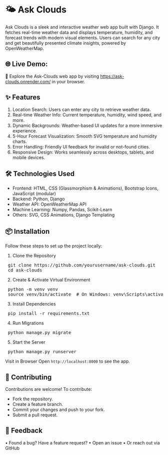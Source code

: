 # 🌤️ Ask Clouds
Ask Clouds is a sleek and interactive weather web app built with Django. It fetches real-time weather data and displays temperature, humidity, and forecast trends with modern visual elements. Users can search for any city and get beautifully presented climate insights, powered by OpenWeatherMap.

## 🌐 Live Demo:
🔗 Explore the Ask-Clouds web app by visiting https://ask-clouds.onrender.com/ in your browser.

## ✨ Features
1. Location Search: Users can enter any city to retrieve weather data.
2. Real-time Weather Info: Current temperature, humidity, wind speed, and more.
3. Dynamic Backgrounds: Weather-based UI updates for a more immersive experience.
4. 5-Hour Forecast Visualization: Smooth SVG temperature and humidity charts.
5. Error Handling: Friendly UI feedback for invalid or not-found cities.
6. Responsive Design: Works seamlessly across desktops, tablets, and mobile devices.

## 🛠️ Technologies Used
- Frontend: HTML, CSS (Glassmorphism & Animations), Bootstrap Icons, JavaScript (modular)
- Backend: Python, Django
- Weather API: OpenWeatherMap API
- Machine Learning: Numpy, Pandas, Scikit-Learn
- Others: SVG, CSS Animations, Django Templating

## 📦 Installation
Follow these steps to set up the project locally:

1. Clone the Repository
<pre>
 git clone https://github.com/yourusername/ask-clouds.git 
 cd ask-clouds
</pre>

2. Create & Activate Virtual Environment

<pre>
 python -m venv venv
 source venv/bin/activate  # On Windows: venv\Scripts\activate
</pre>

3. Install Dependencies

<pre>
 pip install -r requirements.txt
</pre>

4. Run Migrations

<pre>
 python manage.py migrate
</pre>

5. Start the Server
<pre>
 python manage.py runserver
</pre>

Visit in Browser
Open `http://localhost:8000` to see the app.
 

## 🤝 Contributing
Contributions are welcome! To contribute:

- Fork the repository.
- Create a feature branch.
- Commit your changes and push to your fork.
- Submit a pull request.

## 💬 Feedback
• Found a bug? Have a feature request?
• Open an issue
• Or reach out via GitHub
